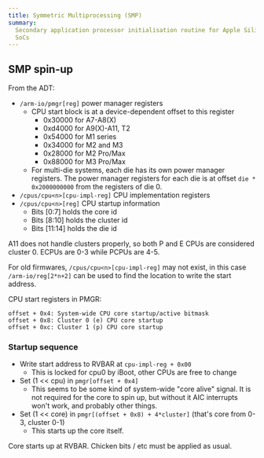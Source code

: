 ```yaml
---
title: Symmetric Multiprocessing (SMP)
summary:
  Secondary application processor initialisation routine for Apple Silicon
  SoCs
---
```


## SMP spin-up

From the ADT:

* `/arm-io/pmgr[reg]` power manager registers
    * CPU start block is at a device-dependent offset to this register
        * 0x30000 for A7-A8(X)
        * 0xd4000 for A9(X)-A11, T2
        * 0x54000 for M1 series
        * 0x34000 for M2 and M3
        * 0x28000 for M2 Pro/Max
        * 0x88000 for M3 Pro/Max
    * For multi-die systems, each die has its own power manager registers.
      The power manager registers for each die is at offset 
      `die * 0x2000000000` from the registers of die 0.
* `/cpus/cpu<n>[cpu-impl-reg]` CPU implementation registers
* `/cpus/cpu<n>[reg]` CPU startup information
     * Bits [0:7] holds the core id
     * Bits [8:10] holds the cluster id
     * Bits [11:14] holds the die id

A11 does not handle clusters properly, so both P and E CPUs are considered cluster 0.
ECPUs are 0-3 while PCPUs are 4-5.

For old firmwares, `/cpus/cpu<n>[cpu-impl-reg]` may not exist, in this case
`/arm-io/reg[2*n+2]` can be used to find the location to write the start address.

CPU start registers in PMGR:

```
offset + 0x4: System-wide CPU core startup/active bitmask
offset + 0x8: Cluster 0 (e) CPU core startup
offset + 0xc: Cluster 1 (p) CPU core startup
```

### Startup sequence

* Write start address to RVBAR at `cpu-impl-reg + 0x00`
    * This is locked for cpu0 by iBoot, other CPUs are free to change
* Set (1 << cpu) in `pmgr[offset + 0x4]`
    * This seems to be some kind of system-wide "core alive" signal. It is not
      required for the core to spin up, but without it AIC interrupts won't
      work, and probably other things.
* Set (1 << core) in `pmgr[(offset + 0x8) + 4*cluster]` (that's core from 0-3, cluster 0-1)
    * This starts up the core itself.

Core starts up at RVBAR. Chicken bits / etc must be applied as usual.
